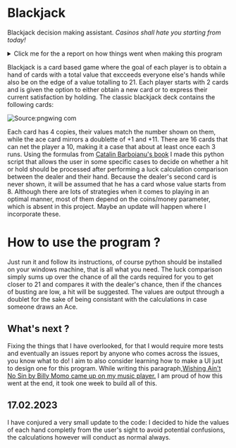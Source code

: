 # Blackjack
Blackjack decision making assistant. *Casinos shall hate you starting from today!*
<details>
  <summary>Click me for the a report on how things went when making this program</summary>

  ## 07/02/2023

Hello, a weekend ago I had some blackjack runs with a friend. Blackjack is the least luck based casino game I ever could play, as the consequences of your skills influence the output more than the luck factor.
Because I noticed a pattern in my decision making, and because a person that I care about wanted to try blackjack out; I decided to make this python code that would assist anyone, including myself in the future in case I forget the rules,
into maxing out the profit (provided the cards are not cheated of course.)
The decision making mechanism follows a logical algorithm that depends on some probability calculations. in the following paragraphs I will present the algorithm and further explain the ideas behind it.
As of today, the core of the code contains only the structure of the hand and some basic decision suggestions given to the player.
I highly recommend reading [this article, which further explains in detail the probability computation.](https://probability.infarom.ro/blackjack.html#:~:text=The%20total%20number%20of%20possible,of%20a%202%2Ddeck%20game.)

The article above recommends standing at 17, but I am more of a risk taker when it comes to such decisions and I would up things to 18, just because I like how the 8 looks like in comparison to 17.

I will be using the article's formula to determine the probabilities and through the comparisons, the script will suggest the next action. Note that I will simplify this problem to a case where only 1 deck is used, I might make an update where I allow custom decks, provided they all contain equal and fair number of cards.

$$P_{(x)} = \frac{4m - n_{(x)}{}}{52m-N} $$

m is the number of decks used in the blackjack game, while x is the card that you wish to obtain, n(x) expresses how many times the card has been dealt within the table and N is the total number of all the cards. 

Each deck contains 4 copies of the same card, making a full total of 52 cards per deck. This formula goes for any card other than 10, for the latter it would be 16 since the deck contains 4 ranks of the kingdom hiearchy cards, all of which net a value of 10, occupying roughly a third of the deck.


While I have no interesting music to share for today, [consider learning how to befriend spiders](https://www.youtube.com/watch?v=2uOA_ceFf4Q).
A good year ago I had the theory that the fear we humans have towards insects is generated from their legs, the rapid manouvering of their limbs creates an artificial feeling that makes us appreciate them less, what if insects never had legs ?


## 08/02/2023
I ran into some errands today and I came up super late that it prevented me from cooking more lines than how much I was supposed to do, but just to give away what I plan to do:
I simply plan to use a list for both the dealer and the player and loop over it to collect the sum of luck trafic using the formula above; next a comparison will process the decision making part of the code. 
while on my road, I ran some blackjack games and did encounter something odd that led me to a new discovery: A loss is issued whenever the players draws into 21 after a successful hit while the dealer has already obtained a blackjack. This is news to me yet it won't change anything in regards to the code. I am however disappointed since this shows how the luck factor is prioritied over the result of a decision. [Tidal wave came by while I was writing this readme](https://www.youtube.com/watch?v=VSwD_-kKcyI)

## 09/02/2023 

Small update that included the luck computation, it is not finished yet as it lacks the case where the dealer and the player share a given card. I lost my focus while trying to write the line that specifically adresses this.


![This is an image that I fascinated about today.](https://pbs.twimg.com/media/FoKPb_YWQAMviGQ?format=jpg&name=small)


## 11/02/2023 
Today is the day!
Fixed some issues, coded the execution. Apparently there will be more fixes to come, hopefully I will be able to fix them all by tomorrow, afterwards this readme file will get polished. I still need to fix an issue where the opponent always gets a hand value of 20, making the program advising you always against hitting unless you hit a blackjack of course, which is a very rare occurance. I always thought that I would be able to do all of this within one full day, though I am super happy with the results, I hated how I had to borrow the formula from an article instead of coming up with my own and the fact that I have spent only up to 20 minutes aprox. every day instead of hyper focusing, but that got me thinking: why not design a GUI for this ? Sure, once I learn how to manage it!
While doing all of this [Jiro Inagaki 's music came along on spotify, I can safetly recommend it to anyone!](https://www.youtube.com/watch?v=kjxxVkSd0XA)
  
## 12/02/2023
All lines fixed! the program is ready to be used by anyone, I am happy to announce this. Just one small change though: I made it so that the calculation assumes that the dealer always has a 7, I ran about 50 games and on average the dealer had 10's, 8's and 7's and I decided to go for the 8th to balance the numbers and compensate the decision making part.
  
</details>

Blackjack is a card based game where the goal of each player is to obtain a hand of cards with a total value that excceeds everyone else's hands while also be on the edge of a value totalling to 21. Each player starts with 2 cards and is given the option to either obtain a new card or to express their current satisfaction by holding.
The classic blackjack deck contains the following cards:

![Source:pngwing com](https://user-images.githubusercontent.com/114657050/218333201-27716d2f-aeb4-4b25-bfd6-aa246c653ded.png)

Each card has 4 copies, their values match the number shown on them, while the ace card mirrors a doublette of +1 and +11. There are 16 cards that can net the player a 10, making it a case that about at least once each 3 runs. Using the formulas from [Catalin Barboianu's book](https://www.amazon.de/-/en/Catalin-Barboianu/dp/9738752035) I made this python script that allows the user in some specific cases to decide on whether a hit or hold should be processed after performing a luck calculation comparison between the dealer and their hand. Because the dealer's second card is never shown, it will be assumed that he has a card whose value starts from 8. Although there are lots of strategies when it comes to playing in an optimal manner, most of them depend on the coins/money parameter, which is absent in this project. Maybe an update will happen where I incorporate these.

# How to use the program ?
Just run it and follow its instructions, of course python should be installed on your windows machine, that is all what you need. The luck comparison simply sums up over the chance of all the cards required for you to get closer to 21 and compares it with the dealer's chance, then if the chances of busting are low, a hit will be suggested.
The values are output through a doublet for the sake of being consistant with the calculations in case someone draws an Ace.

## What's next ? 
Fixing the things that I have overlooked, for that I would require more tests and eventually an issues report by anyone who comes across the issues, you know what to do!
I aim to also consider learning how to make a UI just to design one for this program. While writing this paragraph,[Wishing Ain't No Sin by Billy Momo came up on my music player.](https://www.youtube.com/watch?v=S2-kas5e_vU) I am proud of how this went at the end, it took one week to build all of this.


## 17.02.2023

I have conjured a very small update to the code: I decided to hide the values of each hand completly from the user's sight to avoid potential confusions, the calculations however will conduct as normal always.


